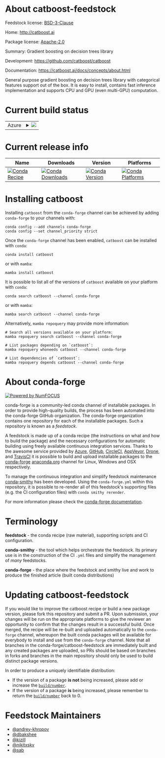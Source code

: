 About catboost-feedstock
========================

Feedstock license: [BSD-3-Clause](https://github.com/conda-forge/catboost-feedstock/blob/main/LICENSE.txt)

Home: http://catboost.ai

Package license: [Apache-2.0](https://github.com/catboost/catboost/blob/master/LICENSE)

Summary: Gradient boosting on decision trees library

Development: https://github.com/catboost/catboost

Documentation: https://catboost.ai/docs/concepts/about.html

General purpose gradient boosting on decision trees library with categorical features support out of the box.
It is easy to install, contains fast inference implementation and supports CPU and GPU (even multi-GPU) computation.


Current build status
====================


<table>
    
  <tr>
    <td>Azure</td>
    <td>
      <details>
        <summary>
          <a href="https://dev.azure.com/conda-forge/feedstock-builds/_build/latest?definitionId=3796&branchName=main">
            <img src="https://dev.azure.com/conda-forge/feedstock-builds/_apis/build/status/catboost-feedstock?branchName=main">
          </a>
        </summary>
        <table>
          <thead><tr><th>Variant</th><th>Status</th></tr></thead>
          <tbody><tr>
              <td>linux_64_python3.10.____cpython</td>
              <td>
                <a href="https://dev.azure.com/conda-forge/feedstock-builds/_build/latest?definitionId=3796&branchName=main">
                  <img src="https://dev.azure.com/conda-forge/feedstock-builds/_apis/build/status/catboost-feedstock?branchName=main&jobName=linux&configuration=linux%20linux_64_python3.10.____cpython" alt="variant">
                </a>
              </td>
            </tr><tr>
              <td>linux_64_python3.11.____cpython</td>
              <td>
                <a href="https://dev.azure.com/conda-forge/feedstock-builds/_build/latest?definitionId=3796&branchName=main">
                  <img src="https://dev.azure.com/conda-forge/feedstock-builds/_apis/build/status/catboost-feedstock?branchName=main&jobName=linux&configuration=linux%20linux_64_python3.11.____cpython" alt="variant">
                </a>
              </td>
            </tr><tr>
              <td>linux_64_python3.12.____cpython</td>
              <td>
                <a href="https://dev.azure.com/conda-forge/feedstock-builds/_build/latest?definitionId=3796&branchName=main">
                  <img src="https://dev.azure.com/conda-forge/feedstock-builds/_apis/build/status/catboost-feedstock?branchName=main&jobName=linux&configuration=linux%20linux_64_python3.12.____cpython" alt="variant">
                </a>
              </td>
            </tr><tr>
              <td>linux_64_python3.13.____cp313</td>
              <td>
                <a href="https://dev.azure.com/conda-forge/feedstock-builds/_build/latest?definitionId=3796&branchName=main">
                  <img src="https://dev.azure.com/conda-forge/feedstock-builds/_apis/build/status/catboost-feedstock?branchName=main&jobName=linux&configuration=linux%20linux_64_python3.13.____cp313" alt="variant">
                </a>
              </td>
            </tr><tr>
              <td>linux_64_python3.9.____cpython</td>
              <td>
                <a href="https://dev.azure.com/conda-forge/feedstock-builds/_build/latest?definitionId=3796&branchName=main">
                  <img src="https://dev.azure.com/conda-forge/feedstock-builds/_apis/build/status/catboost-feedstock?branchName=main&jobName=linux&configuration=linux%20linux_64_python3.9.____cpython" alt="variant">
                </a>
              </td>
            </tr><tr>
              <td>linux_aarch64_python3.10.____cpython</td>
              <td>
                <a href="https://dev.azure.com/conda-forge/feedstock-builds/_build/latest?definitionId=3796&branchName=main">
                  <img src="https://dev.azure.com/conda-forge/feedstock-builds/_apis/build/status/catboost-feedstock?branchName=main&jobName=linux&configuration=linux%20linux_aarch64_python3.10.____cpython" alt="variant">
                </a>
              </td>
            </tr><tr>
              <td>linux_aarch64_python3.11.____cpython</td>
              <td>
                <a href="https://dev.azure.com/conda-forge/feedstock-builds/_build/latest?definitionId=3796&branchName=main">
                  <img src="https://dev.azure.com/conda-forge/feedstock-builds/_apis/build/status/catboost-feedstock?branchName=main&jobName=linux&configuration=linux%20linux_aarch64_python3.11.____cpython" alt="variant">
                </a>
              </td>
            </tr><tr>
              <td>linux_aarch64_python3.12.____cpython</td>
              <td>
                <a href="https://dev.azure.com/conda-forge/feedstock-builds/_build/latest?definitionId=3796&branchName=main">
                  <img src="https://dev.azure.com/conda-forge/feedstock-builds/_apis/build/status/catboost-feedstock?branchName=main&jobName=linux&configuration=linux%20linux_aarch64_python3.12.____cpython" alt="variant">
                </a>
              </td>
            </tr><tr>
              <td>linux_aarch64_python3.13.____cp313</td>
              <td>
                <a href="https://dev.azure.com/conda-forge/feedstock-builds/_build/latest?definitionId=3796&branchName=main">
                  <img src="https://dev.azure.com/conda-forge/feedstock-builds/_apis/build/status/catboost-feedstock?branchName=main&jobName=linux&configuration=linux%20linux_aarch64_python3.13.____cp313" alt="variant">
                </a>
              </td>
            </tr><tr>
              <td>linux_aarch64_python3.9.____cpython</td>
              <td>
                <a href="https://dev.azure.com/conda-forge/feedstock-builds/_build/latest?definitionId=3796&branchName=main">
                  <img src="https://dev.azure.com/conda-forge/feedstock-builds/_apis/build/status/catboost-feedstock?branchName=main&jobName=linux&configuration=linux%20linux_aarch64_python3.9.____cpython" alt="variant">
                </a>
              </td>
            </tr><tr>
              <td>osx_64_python3.10.____cpython</td>
              <td>
                <a href="https://dev.azure.com/conda-forge/feedstock-builds/_build/latest?definitionId=3796&branchName=main">
                  <img src="https://dev.azure.com/conda-forge/feedstock-builds/_apis/build/status/catboost-feedstock?branchName=main&jobName=osx&configuration=osx%20osx_64_python3.10.____cpython" alt="variant">
                </a>
              </td>
            </tr><tr>
              <td>osx_64_python3.11.____cpython</td>
              <td>
                <a href="https://dev.azure.com/conda-forge/feedstock-builds/_build/latest?definitionId=3796&branchName=main">
                  <img src="https://dev.azure.com/conda-forge/feedstock-builds/_apis/build/status/catboost-feedstock?branchName=main&jobName=osx&configuration=osx%20osx_64_python3.11.____cpython" alt="variant">
                </a>
              </td>
            </tr><tr>
              <td>osx_64_python3.12.____cpython</td>
              <td>
                <a href="https://dev.azure.com/conda-forge/feedstock-builds/_build/latest?definitionId=3796&branchName=main">
                  <img src="https://dev.azure.com/conda-forge/feedstock-builds/_apis/build/status/catboost-feedstock?branchName=main&jobName=osx&configuration=osx%20osx_64_python3.12.____cpython" alt="variant">
                </a>
              </td>
            </tr><tr>
              <td>osx_64_python3.13.____cp313</td>
              <td>
                <a href="https://dev.azure.com/conda-forge/feedstock-builds/_build/latest?definitionId=3796&branchName=main">
                  <img src="https://dev.azure.com/conda-forge/feedstock-builds/_apis/build/status/catboost-feedstock?branchName=main&jobName=osx&configuration=osx%20osx_64_python3.13.____cp313" alt="variant">
                </a>
              </td>
            </tr><tr>
              <td>osx_64_python3.9.____cpython</td>
              <td>
                <a href="https://dev.azure.com/conda-forge/feedstock-builds/_build/latest?definitionId=3796&branchName=main">
                  <img src="https://dev.azure.com/conda-forge/feedstock-builds/_apis/build/status/catboost-feedstock?branchName=main&jobName=osx&configuration=osx%20osx_64_python3.9.____cpython" alt="variant">
                </a>
              </td>
            </tr><tr>
              <td>osx_arm64_python3.10.____cpython</td>
              <td>
                <a href="https://dev.azure.com/conda-forge/feedstock-builds/_build/latest?definitionId=3796&branchName=main">
                  <img src="https://dev.azure.com/conda-forge/feedstock-builds/_apis/build/status/catboost-feedstock?branchName=main&jobName=osx&configuration=osx%20osx_arm64_python3.10.____cpython" alt="variant">
                </a>
              </td>
            </tr><tr>
              <td>osx_arm64_python3.11.____cpython</td>
              <td>
                <a href="https://dev.azure.com/conda-forge/feedstock-builds/_build/latest?definitionId=3796&branchName=main">
                  <img src="https://dev.azure.com/conda-forge/feedstock-builds/_apis/build/status/catboost-feedstock?branchName=main&jobName=osx&configuration=osx%20osx_arm64_python3.11.____cpython" alt="variant">
                </a>
              </td>
            </tr><tr>
              <td>osx_arm64_python3.12.____cpython</td>
              <td>
                <a href="https://dev.azure.com/conda-forge/feedstock-builds/_build/latest?definitionId=3796&branchName=main">
                  <img src="https://dev.azure.com/conda-forge/feedstock-builds/_apis/build/status/catboost-feedstock?branchName=main&jobName=osx&configuration=osx%20osx_arm64_python3.12.____cpython" alt="variant">
                </a>
              </td>
            </tr><tr>
              <td>osx_arm64_python3.13.____cp313</td>
              <td>
                <a href="https://dev.azure.com/conda-forge/feedstock-builds/_build/latest?definitionId=3796&branchName=main">
                  <img src="https://dev.azure.com/conda-forge/feedstock-builds/_apis/build/status/catboost-feedstock?branchName=main&jobName=osx&configuration=osx%20osx_arm64_python3.13.____cp313" alt="variant">
                </a>
              </td>
            </tr><tr>
              <td>osx_arm64_python3.9.____cpython</td>
              <td>
                <a href="https://dev.azure.com/conda-forge/feedstock-builds/_build/latest?definitionId=3796&branchName=main">
                  <img src="https://dev.azure.com/conda-forge/feedstock-builds/_apis/build/status/catboost-feedstock?branchName=main&jobName=osx&configuration=osx%20osx_arm64_python3.9.____cpython" alt="variant">
                </a>
              </td>
            </tr><tr>
              <td>win_64_python3.10.____cpython</td>
              <td>
                <a href="https://dev.azure.com/conda-forge/feedstock-builds/_build/latest?definitionId=3796&branchName=main">
                  <img src="https://dev.azure.com/conda-forge/feedstock-builds/_apis/build/status/catboost-feedstock?branchName=main&jobName=win&configuration=win%20win_64_python3.10.____cpython" alt="variant">
                </a>
              </td>
            </tr><tr>
              <td>win_64_python3.11.____cpython</td>
              <td>
                <a href="https://dev.azure.com/conda-forge/feedstock-builds/_build/latest?definitionId=3796&branchName=main">
                  <img src="https://dev.azure.com/conda-forge/feedstock-builds/_apis/build/status/catboost-feedstock?branchName=main&jobName=win&configuration=win%20win_64_python3.11.____cpython" alt="variant">
                </a>
              </td>
            </tr><tr>
              <td>win_64_python3.12.____cpython</td>
              <td>
                <a href="https://dev.azure.com/conda-forge/feedstock-builds/_build/latest?definitionId=3796&branchName=main">
                  <img src="https://dev.azure.com/conda-forge/feedstock-builds/_apis/build/status/catboost-feedstock?branchName=main&jobName=win&configuration=win%20win_64_python3.12.____cpython" alt="variant">
                </a>
              </td>
            </tr><tr>
              <td>win_64_python3.13.____cp313</td>
              <td>
                <a href="https://dev.azure.com/conda-forge/feedstock-builds/_build/latest?definitionId=3796&branchName=main">
                  <img src="https://dev.azure.com/conda-forge/feedstock-builds/_apis/build/status/catboost-feedstock?branchName=main&jobName=win&configuration=win%20win_64_python3.13.____cp313" alt="variant">
                </a>
              </td>
            </tr><tr>
              <td>win_64_python3.9.____cpython</td>
              <td>
                <a href="https://dev.azure.com/conda-forge/feedstock-builds/_build/latest?definitionId=3796&branchName=main">
                  <img src="https://dev.azure.com/conda-forge/feedstock-builds/_apis/build/status/catboost-feedstock?branchName=main&jobName=win&configuration=win%20win_64_python3.9.____cpython" alt="variant">
                </a>
              </td>
            </tr>
          </tbody>
        </table>
      </details>
    </td>
  </tr>
</table>

Current release info
====================

| Name | Downloads | Version | Platforms |
| --- | --- | --- | --- |
| [![Conda Recipe](https://img.shields.io/badge/recipe-catboost-green.svg)](https://anaconda.org/conda-forge/catboost) | [![Conda Downloads](https://img.shields.io/conda/dn/conda-forge/catboost.svg)](https://anaconda.org/conda-forge/catboost) | [![Conda Version](https://img.shields.io/conda/vn/conda-forge/catboost.svg)](https://anaconda.org/conda-forge/catboost) | [![Conda Platforms](https://img.shields.io/conda/pn/conda-forge/catboost.svg)](https://anaconda.org/conda-forge/catboost) |

Installing catboost
===================

Installing `catboost` from the `conda-forge` channel can be achieved by adding `conda-forge` to your channels with:

```
conda config --add channels conda-forge
conda config --set channel_priority strict
```

Once the `conda-forge` channel has been enabled, `catboost` can be installed with `conda`:

```
conda install catboost
```

or with `mamba`:

```
mamba install catboost
```

It is possible to list all of the versions of `catboost` available on your platform with `conda`:

```
conda search catboost --channel conda-forge
```

or with `mamba`:

```
mamba search catboost --channel conda-forge
```

Alternatively, `mamba repoquery` may provide more information:

```
# Search all versions available on your platform:
mamba repoquery search catboost --channel conda-forge

# List packages depending on `catboost`:
mamba repoquery whoneeds catboost --channel conda-forge

# List dependencies of `catboost`:
mamba repoquery depends catboost --channel conda-forge
```


About conda-forge
=================

[![Powered by
NumFOCUS](https://img.shields.io/badge/powered%20by-NumFOCUS-orange.svg?style=flat&colorA=E1523D&colorB=007D8A)](https://numfocus.org)

conda-forge is a community-led conda channel of installable packages.
In order to provide high-quality builds, the process has been automated into the
conda-forge GitHub organization. The conda-forge organization contains one repository
for each of the installable packages. Such a repository is known as a *feedstock*.

A feedstock is made up of a conda recipe (the instructions on what and how to build
the package) and the necessary configurations for automatic building using freely
available continuous integration services. Thanks to the awesome service provided by
[Azure](https://azure.microsoft.com/en-us/services/devops/), [GitHub](https://github.com/),
[CircleCI](https://circleci.com/), [AppVeyor](https://www.appveyor.com/),
[Drone](https://cloud.drone.io/welcome), and [TravisCI](https://travis-ci.com/)
it is possible to build and upload installable packages to the
[conda-forge](https://anaconda.org/conda-forge) [anaconda.org](https://anaconda.org/)
channel for Linux, Windows and OSX respectively.

To manage the continuous integration and simplify feedstock maintenance
[conda-smithy](https://github.com/conda-forge/conda-smithy) has been developed.
Using the ``conda-forge.yml`` within this repository, it is possible to re-render all of
this feedstock's supporting files (e.g. the CI configuration files) with ``conda smithy rerender``.

For more information please check the [conda-forge documentation](https://conda-forge.org/docs/).

Terminology
===========

**feedstock** - the conda recipe (raw material), supporting scripts and CI configuration.

**conda-smithy** - the tool which helps orchestrate the feedstock.
                   Its primary use is in the construction of the CI ``.yml`` files
                   and simplify the management of *many* feedstocks.

**conda-forge** - the place where the feedstock and smithy live and work to
                  produce the finished article (built conda distributions)


Updating catboost-feedstock
===========================

If you would like to improve the catboost recipe or build a new
package version, please fork this repository and submit a PR. Upon submission,
your changes will be run on the appropriate platforms to give the reviewer an
opportunity to confirm that the changes result in a successful build. Once
merged, the recipe will be re-built and uploaded automatically to the
`conda-forge` channel, whereupon the built conda packages will be available for
everybody to install and use from the `conda-forge` channel.
Note that all branches in the conda-forge/catboost-feedstock are
immediately built and any created packages are uploaded, so PRs should be based
on branches in forks and branches in the main repository should only be used to
build distinct package versions.

In order to produce a uniquely identifiable distribution:
 * If the version of a package **is not** being increased, please add or increase
   the [``build/number``](https://docs.conda.io/projects/conda-build/en/latest/resources/define-metadata.html#build-number-and-string).
 * If the version of a package **is** being increased, please remember to return
   the [``build/number``](https://docs.conda.io/projects/conda-build/en/latest/resources/define-metadata.html#build-number-and-string)
   back to 0.

Feedstock Maintainers
=====================

* [@andrey-khropov](https://github.com/andrey-khropov/)
* [@dbakshee](https://github.com/dbakshee/)
* [@kizill](https://github.com/kizill/)
* [@nikitxskv](https://github.com/nikitxskv/)
* [@sab](https://github.com/sab/)

